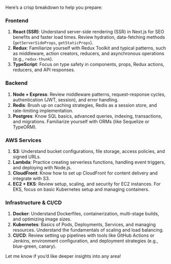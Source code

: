 
Here’s a crisp breakdown to help you prepare:

### Frontend
1. **React (SSR)**: Understand server-side rendering (SSR) in Next.js for SEO benefits and faster load times. Review hydration, data-fetching methods (`getServerSideProps`, `getStaticProps`).
2. **Redux**: Familiarize yourself with Redux Toolkit and typical patterns, such as middleware, action creators, reducers, and asynchronous operations (e.g., `redux-thunk`).
3. **TypeScript**: Focus on type safety in components, props, Redux actions, reducers, and API responses.

### Backend
1. **Node + Express**: Review middleware patterns, request-response cycles, authentication (JWT, session), and error handling.
2. **Redis**: Brush up on caching strategies, Redis as a session store, and rate-limiting implementation.
3. **Postgres**: Know SQL basics, advanced queries, indexing, transactions, and migrations. Familiarize yourself with ORMs (like Sequelize or TypeORM).

### AWS Services
1. **S3**: Understand bucket configurations, file storage, access policies, and signed URLs.
2. **Lambda**: Practice creating serverless functions, handling event triggers, and deploying with Node.js.
3. **CloudFront**: Know how to set up CloudFront for content delivery and integrate with S3.
4. **EC2 + EKS**: Review setup, scaling, and security for EC2 instances. For EKS, focus on basic Kubernetes setup and managing containers.

### Infrastructure & CI/CD
1. **Docker**: Understand Dockerfiles, containerization, multi-stage builds, and optimizing image sizes.
2. **Kubernetes**: Basics of Pods, Deployments, Services, and managing resources. Understand the fundamentals of scaling and load balancing.
3. **CI/CD**: Review setting up pipelines with tools like GitHub Actions or Jenkins, environment configuration, and deployment strategies (e.g., blue-green, canary).

Let me know if you’d like deeper insights into any area!

